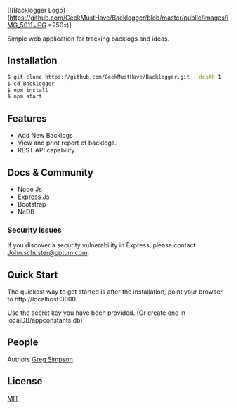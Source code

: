 [![Backlogger Logo](https://github.com/GeekMustHave/Backlogger/blob/master/public/images/IMG_5011.JPG =250x)]

  Simple web application for tracking backlogs and ideas.

## Installation

```bash
$ git clone https://github.com/GeekMustHave/Backlogger.git --depth 1
$ cd Backlogger
$ npm install
$ npm start
```

## Features

  * Add New Backlogs
  * View and print report of backlogs.
  * REST API capability.

## Docs & Community

  * Node Js
  * [Express Js](http://expressjs.com/)
  * Bootstrap
  * NeDB

### Security Issues

If you discover a security vulnerability in Express, please contact John.schuster@optum.com.

## Quick Start

  The quickest way to get started is after the installation, point your browser to http://localhost:3000

  Use the secret key you have been provided. (Or create one in localDB/appconstants.db)

## People

Authors [Greg Simpson](https://github.com/simpsong)

## License

  [MIT](LICENSE)